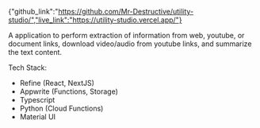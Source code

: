 {"github_link":"https://github.com/Mr-Destructive/utility-studio/","live_link":"https://utility-studio.vercel.app/"}

<p>A application to perform extraction of information from web, youtube, or document links, download video/audio from youtube links, and summarize the text content.</p>
<p>Tech Stack:</p>
<ul>
<li>Refine (React, NextJS)</li>
<li>Appwrite (Functions, Storage)</li>
<li>Typescript</li>
<li>Python (Cloud Functions)</li>
<li>Material UI</li>
</ul>
